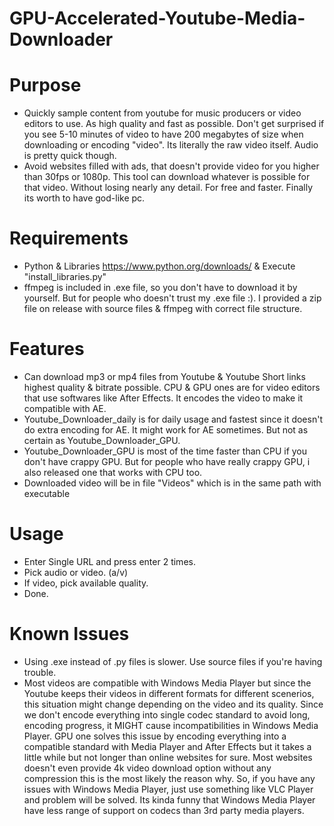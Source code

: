 # GPU-Accelerated-Youtube-Media-Downloader

# Purpose
- Quickly sample content from youtube for music producers or video editors to use. As high quality and fast as possible. Don't get surprised if you see 5-10 minutes of video to have 200 megabytes of size when downloading or encoding "video". Its literally the raw video itself. Audio is pretty quick though.
- Avoid websites filled with ads, that doesn't provide video for you higher than 30fps or 1080p. This tool can download whatever is possible for that video. Without losing nearly any detail. For free and faster. Finally its worth to have god-like pc.

# Requirements
- Python & Libraries https://www.python.org/downloads/ & Execute "install_libraries.py"
- ffmpeg is included in .exe file, so you don't have to download it by yourself. But for people who doesn't trust my .exe file :). I provided a zip file on release with source files & ffmpeg with correct file structure.

# Features
- Can download mp3 or mp4 files from Youtube & Youtube Short links highest quality & bitrate possible. CPU & GPU ones are for video editors that use softwares like After Effects. It encodes the video to make it compatible with AE.
- Youtube_Downloader_daily is for daily usage and fastest since it doesn't do extra encoding for AE. It might work for AE sometimes. But not as certain as Youtube_Downloader_GPU.
- Youtube_Downloader_GPU is most of the time faster than CPU if you don't have crappy GPU. But for people who have really crappy GPU, i also released one that works with CPU too.
- Downloaded video will be in file "Videos" which is in the same path with executable

# Usage
- Enter Single URL and press enter 2 times.
- Pick audio or video. (a/v)
- If video, pick available quality.
- Done.

# Known Issues
- Using .exe instead of .py files is slower. Use source files if you're having trouble.
- Most videos are compatible with Windows Media Player but since the Youtube keeps their videos in different formats for different scenerios, this situation might change depending on the video and its quality. Since we don't encode everything into single codec standard to avoid long, encoding progress, it MIGHT cause incompatibilities in Windows Media Player. GPU one solves this issue by encoding everything into a compatible standard with Media Player and After Effects but it takes a little while but not longer than online websites for sure. Most websites doesn't even provide 4k video download option without any compression this is the most likely the reason why. So, if you have any issues with Windows Media Player, just use something like VLC Player and problem will be solved. Its kinda funny that Windows Media Player have less range of support on codecs than 3rd party media players. 

